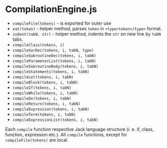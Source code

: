 # CompilationEngine.js

- `compileFile(tokens)` - is exported for outer use
- `eat(token)` - helper method, parses `token` in `<type>token</type>` format.
- `indent(tabN, str)` - helper method, indents the `str` on new line by `tabN` tabs.
- `compileClass(tokens, i)`
- `compileVarDec(tokens, i, tabN, type)`
- `compileSubroutineDec(tokens, i, tabN)`
- `compileParameterList(tokens, i, tabN)`
- `compileSubroutineBody(tokens, i, tabN)`
- `compileStatements(tokens, i, tabN)`
- `compileLet(tokens, i, tabN)`
- `compileBlock(tokens, i, tabN)`
- `compileIf(tokens, i, tabN)`
- `compileWhile(tokens, i, tabN)`
- `compileDo(tokens, i, tabN)`
- `compileReturn(tokens, i, tabN)`
- `compileExpression(tokens, i, tabN)`
- `compileTerm(tokens, i, tabN)`
- `compileExpressionList(tokens, i, tabN)`

Each `compile` function respective Jack language structure (i. e. if, class, function, expression etc.).
All `compile` functions, except for `compileFile(tokens)` are local.

